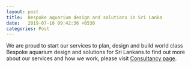 ```yaml
---
layout: post
title:  Bespoke aquarium design and solutions in Sri Lanka
date:   2019-07-16 09:42:36 +0530
categories: Post
---
```

We are proud to start our services to plan, design and build world class Bespoke aquarium design and solutions for Sri Lankans.to find out more about our services and how we work, please visit [Consultancy page](/consultancy/ "We build the most outstanding aquarium designs in Sri Lanka").